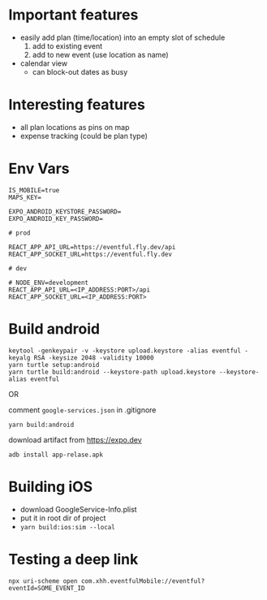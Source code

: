 # Important features

- easily add plan (time/location) into an empty slot of schedule
  1. add to existing event
  2. add to new event (use location as name)
- calendar view
  - can block-out dates as busy

# Interesting features

- all plan locations as pins on map
- expense tracking (could be plan type)

# Env Vars

```
IS_MOBILE=true
MAPS_KEY=

EXPO_ANDROID_KEYSTORE_PASSWORD=
EXPO_ANDROID_KEY_PASSWORD=

# prod

REACT_APP_API_URL=https://eventful.fly.dev/api
REACT_APP_SOCKET_URL=https://eventful.fly.dev

# dev

# NODE_ENV=development
REACT_APP_API_URL=<IP_ADDRESS:PORT>/api
REACT_APP_SOCKET_URL=<IP_ADDRESS:PORT>
```

# Build android

```
keytool -genkeypair -v -keystore upload.keystore -alias eventful -keyalg RSA -keysize 2048 -validity 10000
yarn turtle setup:android
yarn turtle build:android --keystore-path upload.keystore --keystore-alias eventful
```

OR 

comment `google-services.json` in .gitignore 

```
yarn build:android
```

download artifact from https://expo.dev

`adb install app-relase.apk`

# Building iOS

- download GoogleService-Info.plist
- put it in root dir of project
- `yarn build:ios:sim --local`

# Testing a deep link

```
npx uri-scheme open com.xhh.eventfulMobile://eventful?eventId=SOME_EVENT_ID
```